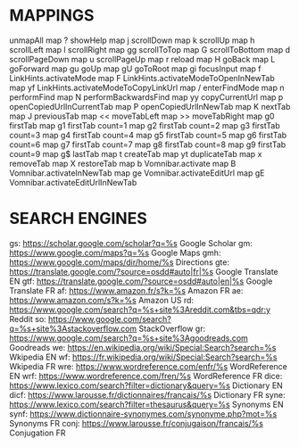 # MAPPINGS
unmapAll
map ? showHelp
map j scrollDown
map k scrollUp
map h scrollLeft
map l scrollRight
map gg scrollToTop
map G scrollToBottom
map d scrollPageDown
map u scrollPageUp
map r reload
map H goBack
map L goForward
map gu goUp
map gU goToRoot
map gi focusInput
map f LinkHints.activateMode
map F LinkHints.activateModeToOpenInNewTab
map yf LinkHints.activateModeToCopyLinkUrl
map / enterFindMode
map n performFind
map N performBackwardsFind
map yy copyCurrentUrl
map p openCopiedUrlInCurrentTab
map P openCopiedUrlInNewTab
map K nextTab
map J previousTab
map << moveTabLeft
map >> moveTabRight
map g0 firstTab
map g1 firstTab count=1
map g2 firstTab count=2
map g3 firstTab count=3
map g4 firstTab count=4
map g5 firstTab count=5
map g6 firstTab count=6
map g7 firstTab count=7
map g8 firstTab count=8
map g9 firstTab count=9
map g$ lastTab
map t createTab
map yt duplicateTab
map x removeTab
map X restoreTab
map b Vomnibar.activate
map B Vomnibar.activateInNewTab
map ge Vomnibar.activateEditUrl
map gE Vomnibar.activateEditUrlInNewTab

# SEARCH ENGINES
gs: https://scholar.google.com/scholar?q=%s Google Scholar
gm: https://www.google.com/maps?q=%s Google Maps
gmh: https://www.google.com/maps/dir/home/%s Directions
gte: https://translate.google.com/?source=osdd#auto|fr|%s Google Translate EN
gtf: https://translate.google.com/?source=osdd#auto|en|%s Google Translate FR
af: https://www.amazon.fr/s?k=%s Amazon FR
ae: https://www.amazon.com/s?k=%s Amazon US
rd: https://www.google.com/search?q=%s+site%3Areddit.com&tbs=qdr:y Reddit
so: https://www.google.com/search?q=%s+site%3Astackoverflow.com StackOverflow
gr: https://www.google.com/search?q=%s+site%3Agoodreads.com Goodreads
we: https://en.wikipedia.org/wiki/Special:Search?search=%s Wkipedia EN
wf: https://fr.wikipedia.org/wiki/Special:Search?search=%s Wkipedia FR
wre: https://www.wordreference.com/enfr/%s WordReference EN
wrf: https://www.wordreference.com/fren/%s WordReference FR
dice: https://www.lexico.com/search?filter=dictionary&query=%s Dictionary EN
dicf: https://www.larousse.fr/dictionnaires/francais/%s Dictionary FR
syne: https://www.lexico.com/search?filter=thesaurus&query=%s Synonyms EN
synf: https://www.dictionnaire-synonymes.com/synonyme.php?mot=%s Synonyms FR
conj: https://www.larousse.fr/conjugaison/francais/%s Conjugation FR
